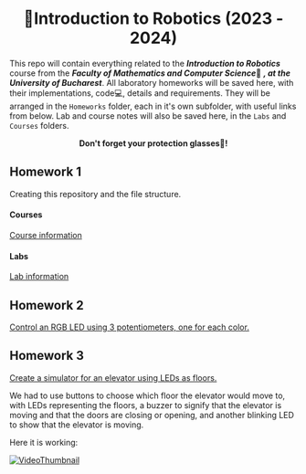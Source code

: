 <div align="center">
  <h1>🔌Introduction to Robotics (2023 - 2024)</h1>
</div>

This repo will contain everything related to the ***Introduction to Robotics*** course from the ***Faculty of Mathematics and Computer Science***🏫 ***, at the University of Bucharest***.
All laboratory homeworks will be saved here, with their implementations, code💻, details and requirements. 
They will be arranged in the `Homeworks` folder, each in it's own subfolder, with useful links from below.
Lab and course notes will also be saved here, in the `Labs` and `Courses` folders.

<div align="center"> 
  <b>Don't forget your protection glasses🥽!</b>
</div>

## Homework 1

Creating this repository and the file structure.

#### Courses
[Course information](Courses/CourseDetails.md)

#### Labs
[Lab information](Labs/Labs.md)

## Homework 2

[Control an RGB LED using 3 potentiometers, one for each color.](Homeworks/Homework2/README.md)

## Homework 3

[Create a simulator for an elevator using LEDs as floors.](Homeworks/Homework3/README.md)

We had to use buttons to choose which floor the elevator would move to, with LEDs representing the floors, a buzzer to signify that the elevator is moving and that the doors are closing or opening, and another blinking LED to show that the elevator is moving.

Here it is working:

[![VideoThumbnail](https://img.youtube.com/vi/oSpx1KY0b00/maxresdefault.jpg)](https://youtu.be/oSpx1KY0b00)
